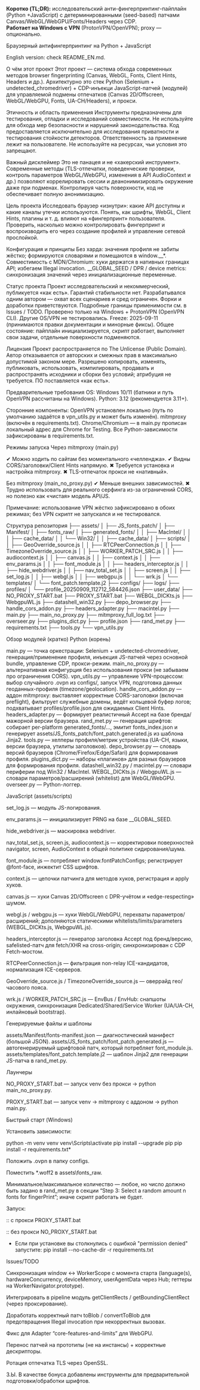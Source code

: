 
**Коротко (TL;DR):** исследовательский анти-фингерпринтинг-пайплайн (Python +JavaScript) с детерминированными (seed-based) патчами Canvas/WebGL/WebGPU/Fonts/Headers через CDP.  
**Работает на Windows с VPN** (ProtonVPN/OpenVPN); proxy — опционально. 



Браузерный антифингерпринтинг на Python + JavaScript

English version: check README_EN.md.

О чём этот проект
Этот проект — система обхода современных методов browser fingerprinting (Canvas, WebGL, Fonts, Client Hints, Headers и др.).
Архитектурно это стек Python (Selenium + undetected_chromedriver) + CDP-инъекци JavaScript-патчей (модулей) для управляемой подмены отпечатков (Canvas 2D/Offscreen, WebGL/WebGPU, Fonts, UA-CH/Headers), и прокси.

Этичность и область применения
Инструменты предназначены для тестирования, отладки и исследований совместимости. Не используйте для обхода мер безопасности и нарушений законодательства.
Код предоставляется исключительно для исследования приватности и тестирования стойкости детекторов. Ответственность за применение лежит на пользователе. Не используйте на ресурсах, чьи условия это запрещают.

Важный дисклеймер
Это не панацея и не «хакерский инструмент». Современные методы (TLS-отпечатки, поведенческие проверки, контроль параметров WebGL/WebGPU, изменения в API AudioContext и др.) позволяют коррелировать сессии и деанонимизировать окружение даже при подменах. Контролируя часть поверхности, код не обеспечивает полную анонимизацию.

Цель проекта
Исследовать браузер «изнутри»: какие API доступны и какие каналы утечки используются.
Понять, как шрифты, WebGL, Client Hints, плагины и т. д. влияют на «фингерпринт» пользователя.
Проверить, насколько можно контролировать фингерпринт и воспроизводить его через создание профилей и управление сетевой прослойкой.

Конфигурация и принципы
Без харда: значения профиля не забиты жёстко; формируются словарями и помещаются в window.__*.
Совместимость с MDN/Chromium: хуки держатся в нативных границах API; избегаем Illegal invocation.
__GLOBAL_SEED / DPR / device metrics: синхронизация значений через инициализационные переменные.

Статус проекта
Проект исследовательский и некоммерческий, публикуется «как есть». Гарантий стабильности нет.
Разрабатывался одним автором — охват всех сценариев и сред ограничен. Форки и доработки приветствуются.
Подробные границы применимости см. в Issues / TODO.
Проверено только на Windows + ProtonVPN (OpenVPN CLI). Другие OS/VPN не тестировались.
Freeze: 2025-09-11 (принимаются правки документации и минорные фиксы).
Общее состояние: пайплайн инициализируется, cкрипт работает, выполняет свои задачи, отдельные поверхности подменяются.

Лицензия
Проект распространяется по The Unlicense (Public Domain). Автор отказывается от авторских и смежных прав в максимально допустимой законом мере.
Разрешено копировать, изменять, публиковать, использовать, компилировать, продавать и распространять исходники и сборки без условий; атрибуция не требуется. ПО поставляется «как есть».

Предварительные требования
OS: Windows 10/11 (батники и путь OpenVPN рассчитаны на Windows).
Python: 3.12 (рекомендуется 3.11+).

Сторонние компоненты:
OpenVPN установлен локально (путь по умолчанию задаётся в vpn_utils.py и может быть изменён).
mitmproxy (включён в requirements.txt).
Chrome/Chromium — в main.py прописан локальный адрес для Chrome for Testing.
Все Python-зависимости зафиксированы в requirements.txt.

Режимы запуска
Через mitmproxy (main.py)

✔ Можно ходить по сайтам без моментального «челленджа».
✔ Видны CORS/заголовки/Client Hints напрямую.
✖ Требуется установка и настройка mitmproxy.
✖ TLS-отпечаток прокси не «нативный».

Без mitmproxy (main_no_proxy.py)
✔ Меньше внешних зависимостей.
✖ Трудно использовать для реального серфинга из-за ограничений CORS, но полезно как «чистая» модель API/JS.

Примечание: использование VPN жёстко зафиксировано в обоих режимах; без VPN скрипт не запускался и не тестировался.

Структура репозитория
├── assets/
│   ├── JS_fonts_patch/
│   ├── Manifest/
│   ├── fonts_raw/
│   ├── generated_fonts/
│   │   ├── MacIntel/
│   │   │   ├── cache_data/
│   │   └── Win32/
│   │       ├── cache_data/
│   ├── scripts/
│   │   ├── GeoOverride_source.js
│   │   ├── RTCPeerConnection.js
│   │   ├── TimezoneOverride_source.js
│   │   ├── WORKER_PATCH_SRC.js
│   │   ├── audiocontext.js
│   │   ├── canvas.js
│   │   ├── context.js
│   │   ├── env_params.js
│   │   ├── font_module.js
│   │   ├── headers_interceptor.js
│   │   ├── hide_webdriver.js
│   │   ├── nav_total_set.js
│   │   ├── screen.js
│   │   ├── set_log.js
│   │   ├── webgl.js
│   │   ├── webgpu.js
│   │   └── wrk.js
│   └── templates/
│       └── font_patch.template.j2
├── configs/
├── logs/
├── profiles/
│   └── profile_20250909_112712_584426.json
├── user_data/
├── NO_PROXY_START.bat
├── PROXY_START.bat
├── WEBGL_DICKts.js
├── WebgpuWL.js
├── datashell_win32.py
├── depo_browser.py
├── handle_cors_addon.py
├── headers_adapter.py
├── macintel.py
├── main.py
├── main_no_proxy.py
├── mitmproxy_full_log.txt
├── overseer.py
├── plugins_dict.py
├── profile.json
├── rand_met.py
├── requirements.txt
├── tools.py
└── vpn_utils.py

Обзор модулей (кратко)
Python (корень)

main.py — точка оркестрации: Selenium + undetected-chromedriver, генерация/применение профиля, инъекция JS-патчей через основной bundle, управление CDP, прокси-режим.
main_no_proxy.py — альтернативная конфигурция без использования прокси (не забываем про ограничения CORS).
vpn_utils.py — управление VPN-процессом: выбор случайного .ovpn из configs/, запуск VPN, подготовка данных геоданных-профиля (timezone/geolocation).
handle_cors_addon.py — аддон mitmproxy: выставляет корректные CORS-заголовки (включая preflight), фильтрует служебные домены, ведёт кольцевой буфер логов; подхватывает profiles/profile.json для ожидаемых Client Hints.
headers_adapter.py — формирует реалистичный Accept на базе бренда/мажорной версии браузера.
rand_met.py — генерация шрифтов: собирает per-platform generated_fonts/..., эмитит fonts_index.json и генерирует assets/JS_fonts_patch/font_patch.generated.js из шаблона Jinja2.
tools.py — хелперы профиля/метрик устройства (UA-CH, языки, версии браузера, утилиты заголовков).
depo_browser.py — словарь версий браузеров (Chrome/Firefox/Edge/Safari) для формирования профиля.
plugins_dict.py — наборы «плагинов» для разных браузеров для формирования профиля.
datashell_win32.py / macintel.py — словари периферии под Win32 / MacIntel.
WEBGL_DICKts.js / WebgpuWL.js — словари параметров/расширений (whitelist) для WebGL/WebGPU.
overseer.py — Python-логгер.

JavaScript (assets/scripts)

set_log.js — модуль JS-логирования.

env_params.js — инициализирует PRNG на базе __GLOBAL_SEED.

hide_webdriver.js — маскировка webdriver.

nav_total_set.js, screen.js, audiocontext.js — корректировки поверхностей navigator, screen, AudioContext в общей политике сидирования/шума.

font_module.js — потребляет window.fontPatchConfigs; регистрирует @font-face, инжектит CSS шрифтов.

context.js — цепочки патчинга для методов хуков, регистрация и apply хуков.

canvas.js — хуки Canvas 2D/Offscreen с DPR-учётом и «edge-respecting» шумом.

webgl.js / webgpu.js — хуки WebGL/WebGPU, перехваты параметров/расширений; дополняются статическими whitelists/limits/parameters (WEBGL_DICKts.js, WebgpuWL.js).

headers_interceptor.js — генератор заголовка Accept под бренд/версию, safelisted-патч для fetch/XHR на cross-origin; синхронизирован с CDP Fetch-мостом.

RTCPeerConnection.js — фильтрация non-relay ICE-кандидатов, нормализация ICE-серверов.

GeoOverride_source.js / TimezoneOverride_source.js — оверрайд гео/часового пояса.

wrk.js / WORKER_PATCH_SRC.js — EnvBus / EnvHub: снапшоты окружения, синхронизация Dedicated/Shared/Service Worker (UA/UA-CH, инлайновый bootstrap).


Генерируемые файлы и шаблоны

assets/Manifest/fonts-manifest.json — диагностический манифест (большой JSON).
assets/JS_fonts_patch/font_patch.generated.js — автогенерируемый шрифтовой патч, который потребляет font_module.js.
assets/templates/font_patch.template.j2 — шаблон Jinja2 для генерации JS-патча в rand_met.py.

Лаунчеры

NO_PROXY_START.bat — запуск venv без прокси → python main_no_proxy.py.

PROXY_START.bat — запуск venv → mitmproxy с аддоном → python main.py.

Быстрый старт (Windows)

Установить зависимости:

python -m venv venv
venv\Scripts\activate
pip install --upgrade pip
pip install -r requirements.txt*


Положить .ovpn в папку configs\.

Поместить *.woff2 в assets\fonts_raw\.

Минимальное/максимальное количество — любое, но число должно быть задано в rand_met.py в секции
“Step 3: Select a random amount n fonts for fingerPrint”; иначе скрипт работать не будет.

Запуск:

:: c прокси
PROXY_START.bat

:: без прокси
NO_PROXY_START.bat


* Если при установке вы столкнулись с ошибкой "permission denied"
запустите:
pip install --no-cache-dir -r requirements.txt

Issues/TODO

 Синхронизация window ↔ WorkerScope с момента старта (language(s), hardwareConcurrency, deviceMemory, userAgentData через Hub; геттеры на WorkerNavigator.prototype).

 Интегрировать в pipeline модуль getClientRects / getBoundingClientRect (через проксирование).

 Доработать корректный патч toBlob / convertToBlob для предотвращения Illegal invocation при некорректных вызовах.

 Фикс для Adapter “core-features-and-limits” для WebGPU.

 Перенос патчей на прототипы (не на инстансы) + корректные дескрипторы.

 Ротация отпечатка TLS через OpenSSL.


 З.Ы. В качестве бонуса добавлены инструменты для предварительной подготовки/обработки шрифтов.